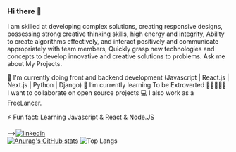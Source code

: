 ### Hi there 👋

I am skilled at developing complex solutions, creating responsive designs, possessing strong creative thinking skills, high energy and integrity, Ability to create algorithms effectively, and interact positively and communicate appropriately with team members, Quickly grasp new technologies and concepts to develop innovative and creative solutions to problems.
Ask me about My Projects.

📑 I'm currently doing front and backend development (Javascript | React.js | Next.js | Python | Django)
🌱 I’m currently learning To be Extroverted
👨🏼‍🤝‍👨🏻 I want to collaborate on open source projects
💻 I also work as a FreeLancer.

⚡ Fun fact: Learning Javascript & React & Node.JS


-->[![linkedin](https://img.shields.io/badge/Linkedin-000000?style=for-the-badge&logo=Linkedin&logoColor=white)](https://www.linkedin.com/in/erkan-filiz-264b27b8/) <br>
[![Anurag's GitHub stats](https://github-readme-stats.vercel.app/api?username=D1523)](https://github.com/anuraghazra/github-readme-stats)
![Top Langs](https://github-readme-stats.vercel.app/api/top-langs/?username=anuraghazra&hide_progress=true)
